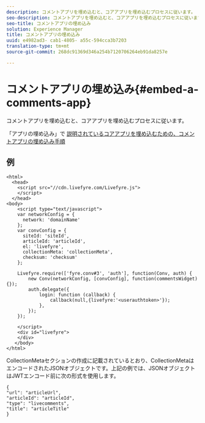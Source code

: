 ```yaml
---
description: コメントアプリを埋め込むと、コアアプリを埋め込むプロセスに従います。
seo-description: コメントアプリを埋め込むと、コアアプリを埋め込むプロセスに従います。
seo-title: コメントアプリの埋め込み
solution: Experience Manager
title: コメントアプリの埋め込み
uuid: e4982ad3- cab1-4805- a55c-594cca3b7203
translation-type: tm+mt
source-git-commit: 268dc91369d346a254b7120706264eb91da8257e

---
```



# コメントアプリの埋め込み{#embed-a-comments-app}

コメントアプリを埋め込むと、コアアプリを埋め込むプロセスに従います。

「アプリの埋め込み」で [説明されているコアアプリを埋め込むための、コメントアプリの埋め込み手順](/help/implementation/c-getting-started/c-implementation-process/c-using-livefyre.js-to-create-customize-and-use-apps-on-your-site.md)

## 例

```
<html> 
  <head> 
    <script src="//cdn.livefyre.com/Livefyre.js"> 
    </script> 
  </head> 
<body> 
    <script type="text/javascript"> 
    var networkConfig = { 
      network: 'domainName' 
    }; 
    var convConfig = { 
      siteId: 'siteId', 
      articleId: 'articleId', 
      el: 'livefyre', 
      collectionMeta: 'collectionMeta', 
      checksum: 'checksum' 
    }; 
    
    Livefyre.require(['fyre.conv#3', 'auth'], function(Conv, auth) { 
        new Conv(networkConfig, [convConfig], function(commentsWidget) {}); 
        auth.delegate({ 
            login: function (callback) { 
                callback(null,{livefyre:'<userauthtoken>'}); 
            }, 
        }); 
    }); 
  
    </script> 
    <div id="livefyre"> 
    </div> 
   </body> 
</html>
```

CollectionMetaセクションの作成に記載されているとおり、CollectionMetaはエンコードされたJSONオブジェクトです。上記の例では、JSONオブジェクトはJWTエンコード前に次の形式を使用します。

```
{ 
"url": "articleUrl",  
"articleId": "articleId",  
"type": "livecomments",  
"title": "articleTitle" 
}
```

